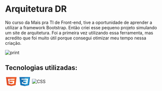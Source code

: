 # Arquitetura DR

No curso da Mais pra TI de Front-end, tive a oportunidade de aprender a utilizar a framework Bootstrap. Então criei esse pequeno projeto simulando um site de arquitetura. Foi a primeira vez utilizando essa ferramenta, mas acredito que foi muito útil porque consegui otimizar meu tempo nessa criação.

![print](https://user-images.githubusercontent.com/102995291/219458107-39632080-e4af-46e8-84a2-04f12404541d.jpg)

## Tecnologias utilizadas:
<div style="display: inline_block">
 <img align="center" alt="HTML" height="30" width="40" src="https://raw.githubusercontent.com/devicons/devicon/master/icons/html5/html5-original.svg">
 <img align="center" alt="CSS" height="30" width="40" src="https://raw.githubusercontent.com/devicons/devicon/master/icons/css3/css3-original.svg">
  <img align="center" alt="CSS" height="30" width="40" src="https://cdn.jsdelivr.net/gh/devicons/devicon/icons/bootstrap/bootstrap-original.svg" />
          
</div>

